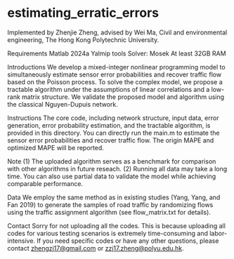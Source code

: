 # estimating_erratic_errors
Implemented by Zhenjie Zheng, advised by Wei Ma, Civil and environmental engineering, The Hong Kong Polytechnic University.

Requirements
Matlab 2024a
Yalmip tools
Solver: Mosek
At least 32GB RAM

Introductions
We develop a mixed-integer nonlinear programming model to simultaneously estimate sensor error probabilities and recover traffic flow based on the Poisson process. To solve the complex model, we propose a tractable algorithm under the assumptions of linear correlations and a low-rank matrix structure. We validate the proposed model and algorithm using the classical Nguyen-Dupuis network.

Instructions
The core code, including network structure, input data, error generation, error probability estimation, and the tractable algorithm, is provided in this directory. You can directly run the main.m to estimate the sensor error probabilities and recover traffic flow. The origin MAPE and optimized MAPE will be reported. 

Note
(1) The uploaded algorithm serves as a benchmark for comparison with other algorithms in future reseach.
(2) Running all data may take a long time. You can also use partial data to validate the model while achieving comparable performance.

Data
We employ the same method as in existing studies (Yang, Yang, and Fan 2019) to generate the samples of road traffic by randomizing flows using the traffic assignment algorithm (see flow_matrix.txt for details).

Contact
Sorry for not uploading all the codes. This is because uploading all codes for various testing scenarios is extremely time-consuming and labor-intensive. If you need specific codes or have any other questions, please contact zhengzj17@gmail.com or zzj17.zheng@polyu.edu.hk.
